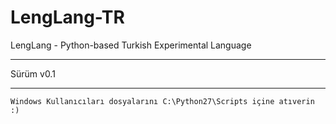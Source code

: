 # LengLang-TR
LengLang - Python-based Turkish Experimental Language
<hr></hr>
Sürüm v0.1
<hr></hr>
<code>Windows Kullanıcıları dosyalarını C:\Python27\Scripts içine atıverin :)</code>
